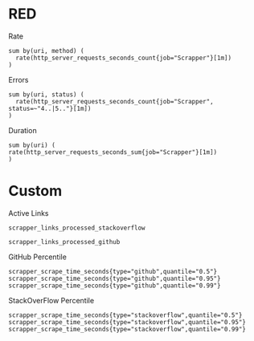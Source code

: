 # RED

Rate
```
sum by(uri, method) (
  rate(http_server_requests_seconds_count{job="Scrapper"}[1m])
)
```
Errors
```
sum by(uri, status) (
  rate(http_server_requests_seconds_count{job="Scrapper", status=~"4..|5.."}[1m])
)
```
Duration
```
sum by(uri) (
rate(http_server_requests_seconds_sum{job="Scrapper"}[1m])
)
```

# Custom

Active Links
```
scrapper_links_processed_stackoverflow 

scrapper_links_processed_github
```

GitHub Percentile
```
scrapper_scrape_time_seconds{type="github",quantile="0.5"}
scrapper_scrape_time_seconds{type="github",quantile="0.95"}
scrapper_scrape_time_seconds{type="github",quantile="0.99"}
```

StackOverFlow Percentile
```
scrapper_scrape_time_seconds{type="stackoverflow",quantile="0.5"}
scrapper_scrape_time_seconds{type="stackoverflow",quantile="0.95"}
scrapper_scrape_time_seconds{type="stackoverflow",quantile="0.99"}
```
